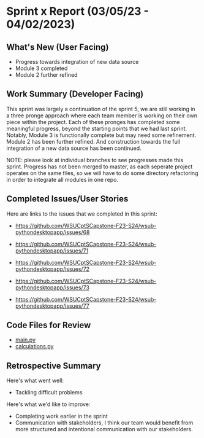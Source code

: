 # Sprint x Report (03/05/23 - 04/02/2023)

## What's New (User Facing)
 * Progress towards integration of new data source
 * Module 3 completed
 * Module 2 further refined


## Work Summary (Developer Facing)
This sprint was largely a continuation of the sprint 5, we are still working in a three pronge approach where each team member is working on their own piece within the project. Each of these pronges has completed some meaningful progress, beyond the starting points that we had last sprint. Notably, Module 3 is functionally complete but may need some refinement. Module 2 has been further refined. And construction towards the full integration of a new data source has been continued. 

NOTE: please look at individual branches to see progresses made this sprint. Progress has not been merged to master, as each seperate project operates on the same files, so we will have to do some directory refactoring in order to integrate all modules in one repo.


## Completed Issues/User Stories
Here are links to the issues that we completed in this sprint:

* https://github.com/WSUCptSCapstone-F23-S24/wsub-pythondesktopapp/issues/68

* https://github.com/WSUCptSCapstone-F23-S24/wsub-pythondesktopapp/issues/71

* https://github.com/WSUCptSCapstone-F23-S24/wsub-pythondesktopapp/issues/72

* https://github.com/WSUCptSCapstone-F23-S24/wsub-pythondesktopapp/issues/73

* https://github.com/WSUCptSCapstone-F23-S24/wsub-pythondesktopapp/issues/77


## Code Files for Review
 * [main.py](https://github.com/WSUCptSCapstone-F23-S24/wsub-pythondesktopapp/blob/master/application/mainUI/main.py)
 * [calculations.py](https://github.com/WSUCptSCapstone-F23-S24/wsub-pythondesktopapp/blob/master/calculations/Calculations.py)


## Retrospective Summary
Here's what went well:
 * Tackling difficult problems
 
Here's what we'd like to improve:
  * Completing work earlier in the sprint
  * Communication with stakeholders, I think our team would benefit from more structured and intentional communication with our stakeholders. 